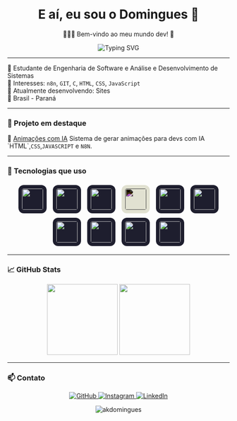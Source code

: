 <h1 align="center">E aí, eu sou o Domingues 👋</h1>

<p align="center">👨🏼‍💻 Bem-vindo ao meu mundo dev! 🚀</p>

<p align="center">
  <img src="https://readme-typing-svg.herokuapp.com?font=Fira+Code&size=22&pause=1000&color=F7F7F7&center=true&vCenter=true&width=600&lines=Dev+C%2C+HTML%2C+CSS%2C+JavaScript;Estudante+de+Engenharia+de+Software;Estudante+de+Análise+e+Dev+de+Sistemas;Automação+com+n8n+e+GIT;Bem-vindo+ao+meu+GitHub!+🚀" alt="Typing SVG" />
</p>

---

🔹 Estudante de Engenharia de Software e Análise e Desenvolvimento de Sistemas  
🔹 Interesses: `n8n`, `GIT`, `C`, `HTML`, `CSS`, `JavaScript`  
🔹 Atualmente desenvolvendo: Sites                
🔹 Brasil - Paraná  

---

### 🚀 Projeto em destaque

🔹 [Animações com IA]([https://github.com/akdomingues/loginp-b](https://github.com/akdomingues/AI-Animations))  
Sistema de gerar animações para devs com IA `HTML`,`CSS`,`JAVASCRIPT` e `N8N`.

---

### 🧰 Tecnologias que uso

<div align="center">
  <img src="https://cdn.jsdelivr.net/gh/devicons/devicon/icons/vscode/vscode-original.svg" width="48" height="48" style="background-color:#1E1E2E;border-radius:12px;padding:8px;margin:5px;" />
  <img src="https://cdn.jsdelivr.net/gh/devicons/devicon/icons/figma/figma-original.svg" width="48" height="48" style="background-color:#1E1E2E;border-radius:12px;padding:8px;margin:5px;" />
  <img src="https://cdn.jsdelivr.net/gh/devicons/devicon/icons/nodejs/nodejs-original.svg" width="48" height="48" style="background-color:#1E1E2E;border-radius:12px;padding:8px;margin:5px;" />
  <img src="https://cdn.jsdelivr.net/gh/devicons/devicon/icons/github/github-original.svg" width="48" height="48" style="background-color:#1E1E2E;border-radius:12px;padding:8px;margin:5px;filter:invert(1);" />
  <img src="https://cdn.jsdelivr.net/gh/devicons/devicon/icons/git/git-original.svg" width="48" height="48" style="background-color:#1E1E2E;border-radius:12px;padding:8px;margin:5px;" />
  <img src="https://cdn.jsdelivr.net/gh/devicons/devicon/icons/html5/html5-original.svg" width="48" height="48" style="background-color:#1E1E2E;border-radius:12px;padding:8px;margin:5px;" />
  <img src="https://cdn.jsdelivr.net/gh/devicons/devicon/icons/css3/css3-original.svg" width="48" height="48" style="background-color:#1E1E2E;border-radius:12px;padding:8px;margin:5px;" />
  <img src="https://cdn.jsdelivr.net/gh/devicons/devicon/icons/javascript/javascript-original.svg" width="48" height="48" style="background-color:#1E1E2E;border-radius:12px;padding:8px;margin:5px;" />
  <img src="https://cdn.jsdelivr.net/gh/devicons/devicon@latest/icons/bootstrap/bootstrap-original.svg" width="48" height="48" style="background-color:#1E1E2E;border-radius:12px;padding:8px;margin:5px;"/>
  <img src="https://cdn.jsdelivr.net/gh/devicons/devicon@latest/icons/postman/postman-original.svg" width="48" height="48" style="background-color:#1E1E2E;border-radius:12px;padding:8px;margin:5px;"/>
</div>

---

### 📈 GitHub Stats

<div align="center">
  <img height="160em" src="https://github-readme-stats.vercel.app/api?username=akdomingues&show_icons=true&theme=github_dark&hide_border=true&cache_seconds=1800" />
  <img height="160em" src="https://github-readme-stats.vercel.app/api/top-langs/?username=akdomingues&layout=compact&theme=github_dark&hide_border=true&cache_seconds=1800" />
</div>

---


### 📫 Contato

<p align="center">
  <a href="https://github.com/akdomingues" target="_blank">
    <img src="https://img.shields.io/badge/GitHub-akdomingues-181717?style=for-the-badge&logo=github" alt="GitHub" />
  </a>
  <a href="https://www.instagram.com/exe.domingues/" target="_blank">
    <img src="https://img.shields.io/badge/Instagram-@exe.domingues-E4405F?style=for-the-badge&logo=instagram&logoColor=white" alt="Instagram" />
  </a>
  <a href="https://www.linkedin.com/in/dominguescaua" target="_blank">
    <img src="https://img.shields.io/badge/LinkedIn-dominguescaua-0A66C2?style=for-the-badge&logo=linkedin&logoColor=white" alt="LinkedIn" />
  </a>
</p>

<p align="center">
  <img src="https://komarev.com/ghpvc/?username=akdomingues&label=Perfil+Views&color=0e75b6&style=flat" alt="akdomingues" />
</p>
